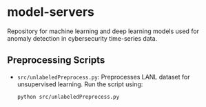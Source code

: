 # model-servers
Repository for machine learning and deep learning models used for anomaly detection in cybersecurity time-series data.

## Preprocessing Scripts
- `src/unlabeledPreprocess.py`: Preprocesses LANL dataset for unsupervised learning. 
  Run the script using:
  ```bash
  python src/unlabeledPreprocess.py
